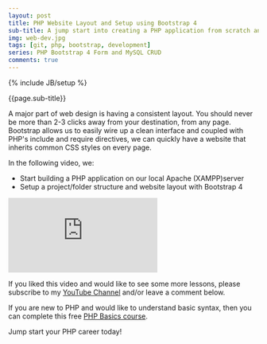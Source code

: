 ```yaml
---
layout: post
title: PHP Website Layout and Setup using Bootstrap 4
sub-title: A jump start into creating a PHP application from scratch and setting up a consistent layout for all pages. 
img: web-dev.jpg
tags: [git, php, bootstrap, development]
series: PHP Bootstrap 4 Form and MySQL CRUD
comments: true
---
```

{% include JB/setup %}

{{page.sub-title}}

<!--more-->
A major part of web design is having a consistent layout. You should never be more than 2-3 clicks away from your destination, from any page. Bootstrap allows us to easily wire up a clean interface and coupled with PHP's include and require directives, we can quickly have a website that inherits common CSS styles on every page. 

In the following video, we:
- Start building a PHP application on our local Apache (XAMPP)server 
- Setup a project/folder structure and website layout with Bootstrap 4 

<div class="well embed-container">
    <iframe  src="https://www.youtube.com/embed/tbi8wNttzs4" frameborder="0" allow="accelerometer; autoplay; encrypted-media; gyroscope; picture-in-picture" allowfullscreen></iframe>
</div>

If you liked this video and would like to see some more lessons, please subscribe to my [YouTube Channel](http://bit.ly/2JlTIs4) and/or leave a comment below.


If you are new to PHP and would like to understand basic syntax, then you can complete this free [PHP Basics course](http://bit.ly/2nEh7NT). 

Jump start your PHP career today!